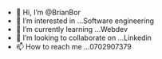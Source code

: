 - 👋 Hi, I’m @BrianBor
- 👀 I’m interested in ...Software engineering 
- 🌱 I’m currently learning ...Webdev
- 💞️ I’m looking to collaborate on ...Linkedin
- 📫 How to reach me ...0702907379

<!---
BrianBor/BrianBor is a ✨ special ✨ repository because its `README.md` (this file) appears on your GitHub profile.
You can click the Preview link to take a look at your changes.
--->
